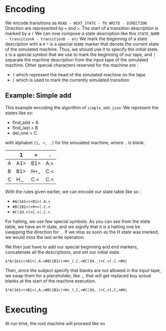 # Encoding

We encode transitions as `READ - NEXT_STATE - TO_WRITE - DIRECTION`
Direction are represented by `<` and `>`.
The start of a transition description is marked by a `(`
We can now compose a state description like this `STATE_NAME - transitionA - transitionB - etc`
We mark the beginning of a state description with a `#`
`*` is a special state marker that denote the current state of the simulated machine.
Thus, we should use it to specify the initial state.
`$` is a special symbol that we use to mark the beginning of our tape,
and `|` separate the machine description from the input tape of the simulated machine.
Other special characters reserved for the machine are :

- `?` which represent the head of the simulated machine on the tape
- `[` which is used to mark the currently simulated transition

## Example: Simple add

This example encoding the algorithm of `simple_add.json`:
We represent the states like so:

- find_add = A
- find_last = B
- del_one = C

with alphabet `{1, +, .}` for the simulated machine, where `.` is blank.

|   | 1 | + | . |
|---|---|---|---|
| A |A1>|B1>|A.>|
| B |B1>|H+_|C.<|
| C |H._|C.<|C.<|

With the rules given earlier, we can encode our state table like so :

- `#A(1A1>(+B1>(.A.>`
- `#B(1B1>(+H+<(.C.<`
- `#C(1H.<(+C.<(.C.<`

For halting, we use few special symbols. As you can see from the state table, we have an H state, and we signify that it is a halting one be swapping the direction for `_`.
If we stop as soon as the H state was marked, we would miss the last write operation.

We then just have to add our special beginning and end markers, concatenate all the descriptions, and set our initial state.

`$*A(1A1>(+B1>(.A.>#B(1B1>(+H+_(.C.<#C(1H._(+C.<(.C.<#H|`

Then, since the subject specify that blanks are not allowed in the input tape, we swap them for a placeholder, like `,`, that will get replaced buy actual blanks at the start of the machine execution.

`$*A(1A1>(+B1>(,A,>#B(1B1>(+H+_(,C,<#C(1H,_(+C,<(,C,<#H|`

# Executing

At run time, the root machine will proceed like so
